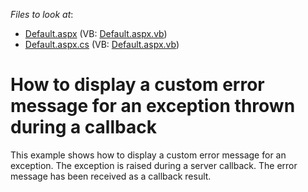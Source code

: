 <!-- default file list -->
*Files to look at*:

* [Default.aspx](./CS/WebSite/Default.aspx) (VB: [Default.aspx.vb](./VB/WebSite/Default.aspx.vb))
* [Default.aspx.cs](./CS/WebSite/Default.aspx.cs) (VB: [Default.aspx.vb](./VB/WebSite/Default.aspx.vb))
<!-- default file list end -->
# How to display a custom error message for an exception thrown during a callback


<p>This example shows how to display a custom error message for an exception. The exception is raised during a server callback. The error message has been received as a callback result.<br />
</p>

<br/>


